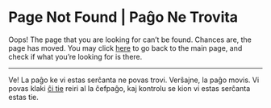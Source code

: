 Page Not Found | Paĝo Ne Trovita
================================

Oops! The page that you are looking for can’t be found. Chances are, the page has moved. You may
click [here](/en/) to go back to the main page, and check if what you’re looking for is there.

***

Ve! La paĝo ke vi estas serĉanta ne povas trovi. Verŝajne, la paĝo movis. Vi povas
klaki [ĉi tie](/eo/) reiri al la ĉefpaĝo, kaj kontrolu se kion vi estas serĉanta estas tie.

